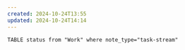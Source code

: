 ```yaml
---
created: 2024-10-24T13:55
updated: 2024-10-24T14:14
---
```

```dataview 
TABLE status from "Work" where note_type="task-stream"
```
